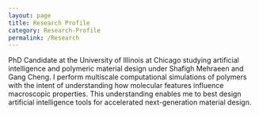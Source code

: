 ```yaml
---
layout: page
title: Research Profile
category: Research-Profile
permalink: /Research
---
```


PhD Candidate at the University of Illinois at Chicago studying artificial intelligence and polymeric material design under Shafigh Mehraeen and Gang Cheng. I perform multiscale computational simulations of polymers with the intent of understanding how molecular features influence macroscopic properties. This understanding enables me to best design artificial intelligence tools for accelerated next-generation material design.
